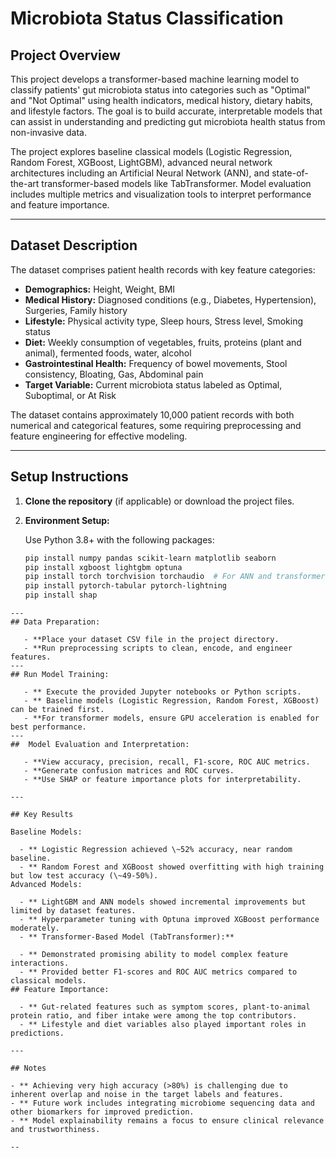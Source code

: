 

# Microbiota Status Classification

## Project Overview
This project develops a transformer-based machine learning model to classify patients' gut microbiota status into categories such as "Optimal" and "Not Optimal" using health indicators, medical history, dietary habits, and lifestyle factors. The goal is to build accurate, interpretable models that can assist in understanding and predicting gut microbiota health status from non-invasive data.

The project explores baseline classical models (Logistic Regression, Random Forest, XGBoost, LightGBM), advanced neural network architectures including an Artificial Neural Network (ANN), and state-of-the-art transformer-based models like TabTransformer. Model evaluation includes multiple metrics and visualization tools to interpret performance and feature importance.

---

## Dataset Description
The dataset comprises patient health records with key feature categories:

- **Demographics:** Height, Weight, BMI  
- **Medical History:** Diagnosed conditions (e.g., Diabetes, Hypertension), Surgeries, Family history  
- **Lifestyle:** Physical activity type, Sleep hours, Stress level, Smoking status  
- **Diet:** Weekly consumption of vegetables, fruits, proteins (plant and animal), fermented foods, water, alcohol  
- **Gastrointestinal Health:** Frequency of bowel movements, Stool consistency, Bloating, Gas, Abdominal pain  
- **Target Variable:** Current microbiota status labeled as Optimal, Suboptimal, or At Risk

The dataset contains approximately 10,000 patient records with both numerical and categorical features, some requiring preprocessing and feature engineering for effective modeling.

---

## Setup Instructions

1. **Clone the repository** (if applicable) or download the project files.

2. **Environment Setup:**

   Use Python 3.8+ with the following packages:

   ```bash
   pip install numpy pandas scikit-learn matplotlib seaborn
   pip install xgboost lightgbm optuna
   pip install torch torchvision torchaudio  # For ANN and transformer models
   pip install pytorch-tabular pytorch-lightning
   pip install shap
````
---
## Data Preparation:

   - **Place your dataset CSV file in the project directory.
   - **Run preprocessing scripts to clean, encode, and engineer features.
---
## Run Model Training:

   - ** Execute the provided Jupyter notebooks or Python scripts.
   - ** Baseline models (Logistic Regression, Random Forest, XGBoost) can be trained first.
   - **For transformer models, ensure GPU acceleration is enabled for best performance.
---
##  Model Evaluation and Interpretation:

   - **View accuracy, precision, recall, F1-score, ROC AUC metrics.
   - **Generate confusion matrices and ROC curves.
   - **Use SHAP or feature importance plots for interpretability.

---

## Key Results

Baseline Models:

  - ** Logistic Regression achieved \~52% accuracy, near random baseline.
  - ** Random Forest and XGBoost showed overfitting with high training but low test accuracy (\~49-50%).
Advanced Models:

  - ** LightGBM and ANN models showed incremental improvements but limited by dataset features.
  - ** Hyperparameter tuning with Optuna improved XGBoost performance moderately.
  - ** Transformer-Based Model (TabTransformer):**

  - ** Demonstrated promising ability to model complex feature interactions.
  - ** Provided better F1-scores and ROC AUC metrics compared to classical models.
## Feature Importance:

  - ** Gut-related features such as symptom scores, plant-to-animal protein ratio, and fiber intake were among the top contributors.
  - ** Lifestyle and diet variables also played important roles in predictions.

---

## Notes

- ** Achieving very high accuracy (>80%) is challenging due to inherent overlap and noise in the target labels and features.
- ** Future work includes integrating microbiome sequencing data and other biomarkers for improved prediction.
- ** Model explainability remains a focus to ensure clinical relevance and trustworthiness.

--

